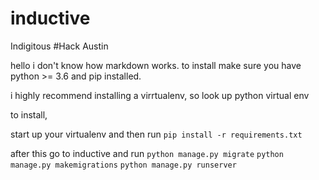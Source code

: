 # inductive
Indigitous #Hack Austin

hello i don't know how markdown works.
to install make sure you have python >= 3.6 and pip installed. 

i highly recommend installing a virrtualenv, so look up python virtual env

to install,

start up your virtualenv
and then run 
```pip install -r requirements.txt```

after this go to inductive and run
```python manage.py migrate```
```python manage.py makemigrations```
```python manage.py runserver```
